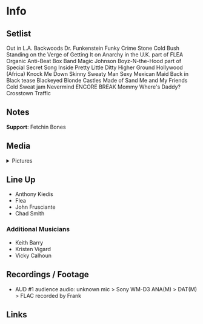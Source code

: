 # Info

## Setlist

Out in L.A.
Backwoods
Dr. Funkenstein
Funky Crime
Stone Cold Bush
Standing on the Verge of Getting It on
Anarchy in the U.K. part of FLEA
Organic Anti-Beat Box Band
Magic Johnson
Boyz-N-the-Hood part of
Special Secret Song Inside
Pretty Little Ditty
Higher Ground
Hollywood (Africa)
Knock Me Down
Skinny Sweaty Man
Sexy Mexican Maid
Back in Black tease
Blackeyed Blonde
Castles Made of Sand
Me and My Friends
Cold Sweat jam
Nevermind
ENCORE BREAK
Mommy Where's Daddy?
Crosstown Traffic

## Notes

**Support**: Fetchin Bones

## Media 

<details>
  <summary>Pictures</summary>
  <!--<img alt="Setlist" title="Setlist" src="_.jpg" height="200" />
  <img alt="Flyer" title="Flyer" src="_.jpg" height="200" />
  <img alt="Clipper" title="Clipper" src="_.jpg" height="200" />
  <img alt="Ticket" title="Ticket" src="_.jpg" height="200" />
  -->
</details>

## Line Up

* Anthony Kiedis
* Flea
* John Frusciante
* Chad Smith

### Additional Musicians

* Keith Barry  
* Kristen Vigard  
* Vicky Calhoun

## Recordings / Footage

* AUD #1 audience audio: unknown mic > Sony WM-D3 ANA(M) > DAT(M) > FLAC recorded by Frank

## Links